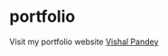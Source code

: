 # portfolio
Visit my portfolio website <a href="http://vishalpandeynits.pythonanywhere.com/">Vishal Pandey </a>

